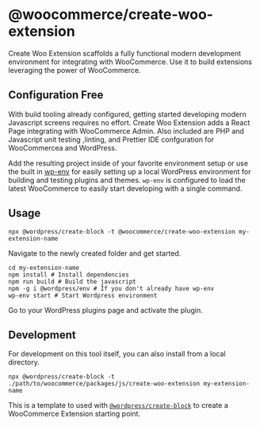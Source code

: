 # @woocommerce/create-woo-extension

Create Woo Extension scaffolds a fully functional modern development environment for integrating with WooCommerce. Use it to build extensions leveraging the power of WooCommerce.

## Configuration Free

With build tooling already configured, getting started developing modern Javascript screens requires no effort. Create Woo Extension adds a React Page integrating with WooCommerce Admin. Also included are PHP and Javascript unit testing ,linting, and Prettier IDE confguration for WooCommercea and WordPress.

Add the resulting project inside of your favorite environment setup or use the built in [wp-env](https://github.com/WordPress/gutenberg/tree/trunk/packages/env) for easily setting up a local WordPress environment for building and testing plugins and themes. `wp-env` is configured to load the latest WooCommerce to easily start developing with a single command.

## Usage

```
npx @wordpress/create-block -t @woocommerce/create-woo-extension my-extension-name
```

Navigate to the newly created folder and get started.

```
cd my-extension-name
npm install # Install dependencies
npm run build # Build the javascript
npm -g i @wordpress/env # If you don't already have wp-env
wp-env start # Start Wordpress environment
```

Go to your WordPress plugins page and activate the plugin.

## Development

For development on this tool itself, you can also install from a local directory.

```
npx @wordpress/create-block -t ./path/to/woocommerce/packages/js/create-woo-extension my-extension-name
```

This is a template to used with [`@wordpress/create-block`](https://github.com/WordPress/gutenberg/tree/trunk/packages/create-block) to create a WooCommerce Extension starting point.
